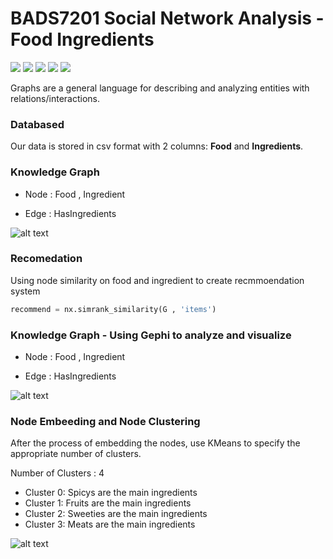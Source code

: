 # BADS7201 Social Network Analysis - Food Ingredients
[![](https://img.shields.io/badge/-Knowledge--Graph-blueviolet)](#) 
[![](https://img.shields.io/badge/-Node--Embeeding-blueviolet)](#) 
[![](https://img.shields.io/badge/-K--Mean-orange)](#) 
[![](https://img.shields.io/badge/-Classification-orange)](#)
[![](https://img.shields.io/badge/-Python-brightgreen)](#)

Graphs are a general language for describing and analyzing entities with relations/interactions.

### Databased

Our data is stored in csv format with 2 columns: **Food** and **Ingredients**.

### Knowledge Graph

- Node  : Food , Ingredient

- Edge  : HasIngredients

![alt text](https://github.com/0xNK4141/BADS7201-Social-Network-Analysis/blob/main/Food-Knowledge-Graph.jpg)

### Recomedation

Using node similarity on food and ingredient to create recmmoendation system

```python
recommend = nx.simrank_similarity(G , 'items')
```

### Knowledge Graph - Using Gephi to analyze and visualize

- Node  : Food , Ingredient

- Edge  : HasIngredients

![alt text](https://github.com/0xNK4141/BADS7201-Social-Network-Analysis/blob/main/Food-Ingredients-Network.jpg)

### Node Embeeding and Node Clustering

After the process of embedding the nodes, use KMeans to specify the appropriate number of clusters.

Number of Clusters  : 4

- Cluster 0: Spicys are the main ingredients
- Cluster 1: Fruits are the main ingredients
- Cluster 2: Sweeties are the main ingredients
- Cluster 3: Meats are the main ingredients

![alt text](https://github.com/0xNK4141/BADS7201-Social-Network-Analysis/blob/main/Food-Clustering.jpg)


